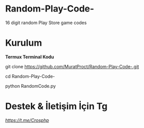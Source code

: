 # Random-Play-Code-
16 digit random Play Store game codes 

# Kurulum 
**Termux Terminal Kodu**

git clone https://github.com/MuratProct/Random-Play-Code-.git

cd Random-Play-Code-

python RandomCode.py

# Destek & İletişim İçin Tg
*https://t.me/Crosphp*



